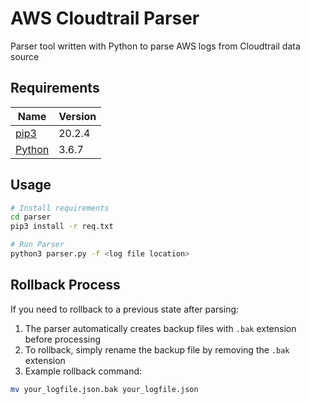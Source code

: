 # AWS Cloudtrail Parser

Parser tool written with Python to parse AWS logs from Cloudtrail data source  

## Requirements

| Name | Version |
|------|-------------|
| <a name="eksctl"></a> [pip3](pip3) | 20.2.4 
| <a name="eksctl"></a> [Python](Python) | 3.6.7

## Usage
```bash
# Install requirements
cd parser
pip3 install -r req.txt

# Run Parser
python3 parser.py -f <log file location>
```

## Rollback Process
If you need to rollback to a previous state after parsing:

1. The parser automatically creates backup files with `.bak` extension before processing
2. To rollback, simply rename the backup file by removing the `.bak` extension
3. Example rollback command:
```bash
mv your_logfile.json.bak your_logfile.json
```
